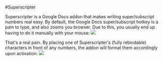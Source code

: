 #Superscripter

Superscripter is a Google Docs addon that makes writing super/subscript numbers real easy. By default, the Google Docs super/subscript hotkey is a pain to type, and also zooms you browser. Due to this, you usually end up having to do it manually with your mouse:
![](http://i.imgur.com/9xChhVs.gif)

That's a real pain. By placing one of Superscripter's (fully rebindable) characters in front of any numbers, the addon will format them accordingly upon activation:
![](http://i.imgur.com/6umahU1.gif)